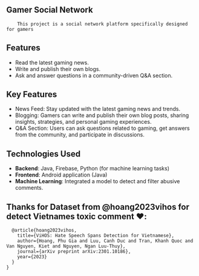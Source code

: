 ## Gamer Social Network
        This project is a social network platform specifically designed for gamers
## Features
+ Read the latest gaming news.
+ Write and publish their own blogs.
+ Ask and answer questions in a community-driven Q&A section.
## Key Features
+ News Feed: Stay updated with the latest gaming news and trends.
+ Blogging: Gamers can write and publish their own blog posts, sharing insights, strategies, and personal gaming experiences.
+ Q&A Section: Users can ask questions related to gaming, get answers from the community, and participate in discussions.
## Technologies Used
+ <strong>Backend</strong>: Java, Firebase, Python (for machine learning tasks)
+ <strong>Frontend</strong>: Android application (Java)
+ <strong>Machine Learning</strong>: Integrated a model to detect and filter abusive comments.
## Thanks for Dataset from @hoang2023vihos for detect Vietnames toxic comment ❤️:  
      @article{hoang2023vihos,
        title={ViHOS: Hate Speech Spans Detection for Vietnamese},
        author={Hoang, Phu Gia and Luu, Canh Duc and Tran, Khanh Quoc and Van Nguyen, Kiet and Nguyen, Ngan Luu-Thuy},
        journal={arXiv preprint arXiv:2301.10186},
        year={2023}
      }
    }
